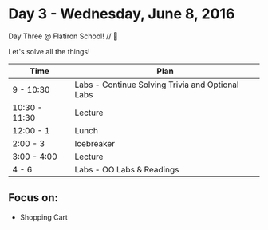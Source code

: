 # Day 3 - Wednesday, June 8, 2016

Day Three @ Flatiron School! // :blue_heart:

Let's solve all the things!

Time        |   Plan   |
----------------|-------
9 - 10:30          | Labs - Continue Solving Trivia and Optional Labs
10:30 - 11:30    | Lecture
12:00 - 1     | Lunch
2:00 - 3    | Icebreaker 
3:00 - 4:00     | Lecture
4 - 6        | Labs - OO Labs & Readings

## Focus on:

  * Shopping Cart
